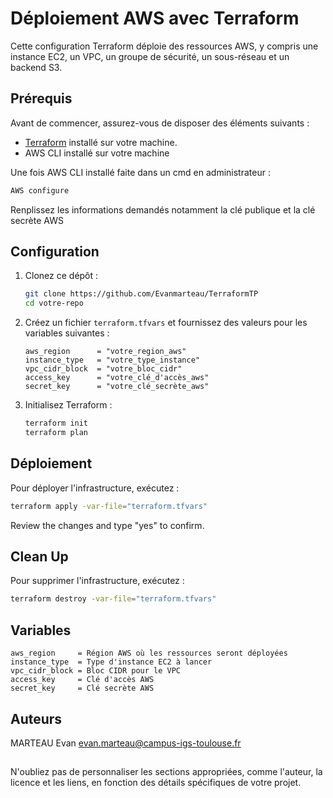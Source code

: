 # Déploiement AWS avec Terraform

Cette configuration Terraform déploie des ressources AWS, y compris une instance EC2, un VPC, un groupe de sécurité, un sous-réseau et un backend S3.

## Prérequis

Avant de commencer, assurez-vous de disposer des éléments suivants :

- [Terraform](https://www.terraform.io/) installé sur votre machine.
- AWS CLI installé sur votre machine

Une fois AWS CLI installé faite dans un cmd en administrateur :

```bash
AWS configure
```

Renplissez les informations demandés notamment la clé publique et la clé secrète AWS

## Configuration

1. Clonez ce dépôt :

    ```bash
    git clone https://github.com/Evanmarteau/TerraformTP
    cd votre-repo
    ```

2. Créez un fichier `terraform.tfvars` et fournissez des valeurs pour les variables suivantes :

    ```hcl
    aws_region      = "votre_region_aws"
    instance_type   = "votre_type_instance"
    vpc_cidr_block  = "votre_bloc_cidr"
    access_key      = "votre_clé_d'accès_aws"
    secret_key      = "votre_clé_secrète_aws"
    ```

3. Initialisez Terraform :

    ```bash
    terraform init
    terraform plan
    ```

## Déploiement

Pour déployer l'infrastructure, exécutez :

```bash
terraform apply -var-file="terraform.tfvars"
```

Review the changes and type "yes" to confirm.

## Clean Up

Pour supprimer l'infrastructure, exécutez :

```bash
terraform destroy -var-file="terraform.tfvars"
```

## Variables

```hcl
aws_region     = Région AWS où les ressources seront déployées
instance_type  = Type d'instance EC2 à lancer
vpc_cidr_block = Bloc CIDR pour le VPC
access_key     = Clé d'accès AWS
secret_key     = Clé secrète AWS
```

## Auteurs

MARTEAU Evan evan.marteau@campus-igs-toulouse.fr

## 

N'oubliez pas de personnaliser les sections appropriées, comme l'auteur, la licence et les liens, en fonction des détails spécifiques de votre projet.
